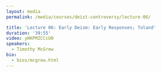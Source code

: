 ```yaml
---
layout: media
permalink: /media/courses/deist-controversy/lecture-06/

title: 'Lecture 06: Early Deism: Early Responses; Toland'
duration: '39:55'
video: yHKPMZCCcU0
speakers:
  - Timothy McGrew
bio:
  - bios/mcgrew.html
---
```

